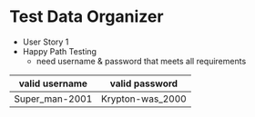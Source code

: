# Test Data Organizer
- User Story 1
- Happy Path Testing
    - need username & password that meets all requirements

|valid username|valid password|
|--------------|--------------|
|Super_man-2001|Krypton-was_2000|